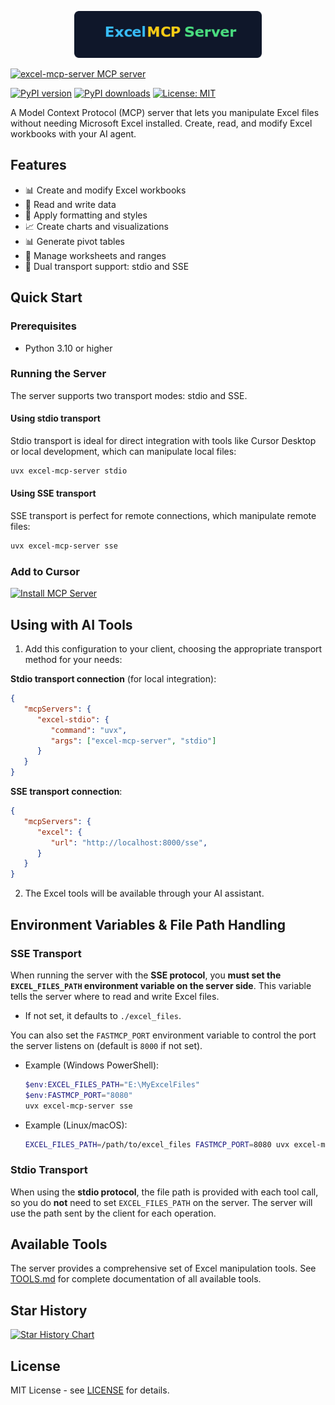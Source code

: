 <p align="center">
  <img src="assets/logo.png" alt="Excel MCP Server Logo" width="300"/>
</p>

<a href="https://glama.ai/mcp/servers/@haris-musa/excel-mcp-server">
  <img width="380" height="200" src="https://glama.ai/mcp/servers/@haris-musa/excel-mcp-server/badge" alt="excel-mcp-server MCP server" />
</a>

[![PyPI version](https://img.shields.io/pypi/v/excel-mcp-server.svg)](https://pypi.org/project/excel-mcp-server/)
[![PyPI downloads](https://img.shields.io/pypi/dm/excel-mcp-server.svg)](https://pypi.org/project/excel-mcp-server/)
[![License: MIT](https://img.shields.io/badge/License-MIT-yellow.svg)](https://opensource.org/licenses/MIT)

A Model Context Protocol (MCP) server that lets you manipulate Excel files without needing Microsoft Excel installed. Create, read, and modify Excel workbooks with your AI agent.

## Features

- 📊 Create and modify Excel workbooks
- 📝 Read and write data
- 🎨 Apply formatting and styles
- 📈 Create charts and visualizations
- 📊 Generate pivot tables
- 🔄 Manage worksheets and ranges
- 🔌 Dual transport support: stdio and SSE

## Quick Start

### Prerequisites

- Python 3.10 or higher

### Running the Server

The server supports two transport modes: stdio and SSE.

#### Using stdio transport

Stdio transport is ideal for direct integration with tools like Cursor Desktop or local development, which can manipulate local files:

```bash
uvx excel-mcp-server stdio
```

#### Using SSE transport

SSE transport is perfect for remote connections, which manipulate remote files:

```bash
uvx excel-mcp-server sse
```

### Add to Cursor

[![Install MCP Server](https://cursor.com/deeplink/mcp-install-dark.svg)](https://cursor.com/install-mcp?name=excel-mcp-server&config=eyJjb21tYW5kIjoidXZ4IGV4Y2VsLW1jcC1zZXJ2ZXIgc3RkaW8ifQ%3D%3D)

## Using with AI Tools

1. Add this configuration to your client, choosing the appropriate transport method for your needs:

**Stdio transport connection** (for local integration):
```json
{
   "mcpServers": {
      "excel-stdio": {
         "command": "uvx",
         "args": ["excel-mcp-server", "stdio"]
      }
   }
}
```

**SSE transport connection**:
```json
{
   "mcpServers": {
      "excel": {
         "url": "http://localhost:8000/sse",
      }
   }
}
```

2. The Excel tools will be available through your AI assistant.

## Environment Variables & File Path Handling

### SSE Transport

When running the server with the **SSE protocol**, you **must set the `EXCEL_FILES_PATH` environment variable on the server side**. This variable tells the server where to read and write Excel files.
- If not set, it defaults to `./excel_files`.

You can also set the `FASTMCP_PORT` environment variable to control the port the server listens on (default is `8000` if not set).
- Example (Windows PowerShell):
  ```powershell
  $env:EXCEL_FILES_PATH="E:\MyExcelFiles"
  $env:FASTMCP_PORT="8080"
  uvx excel-mcp-server sse
  ```
- Example (Linux/macOS):
  ```bash
  EXCEL_FILES_PATH=/path/to/excel_files FASTMCP_PORT=8080 uvx excel-mcp-server sse
  ```

### Stdio Transport

When using the **stdio protocol**, the file path is provided with each tool call, so you do **not** need to set `EXCEL_FILES_PATH` on the server. The server will use the path sent by the client for each operation.

## Available Tools

The server provides a comprehensive set of Excel manipulation tools. See [TOOLS.md](TOOLS.md) for complete documentation of all available tools.

## Star History

[![Star History Chart](https://api.star-history.com/svg?repos=haris-musa/excel-mcp-server&type=Date)](https://www.star-history.com/#haris-musa/excel-mcp-server&Date)

## License

MIT License - see [LICENSE](LICENSE) for details.
